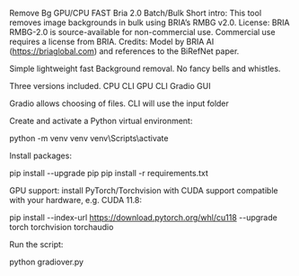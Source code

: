 Remove Bg GPU/CPU FAST Bria 2.0 Batch/Bulk
Short intro: This tool removes image backgrounds in bulk using BRIA’s RMBG v2.0.
License: BRIA RMBG-2.0 is source-available for non-commercial use. Commercial use requires a license from BRIA.
Credits: Model by BRIA AI (https://briaglobal.com) and references to the BiRefNet paper.


Simple lightweight fast Background removal. No fancy bells and whistles.

Three versions included. 
CPU CLI
GPU CLI
Gradio GUI

Gradio allows choosing of files. CLI will use the input folder

Create and activate a Python virtual environment:

python -m venv venv
venv\Scripts\activate

Install packages:

pip install --upgrade pip
pip install -r requirements.txt

GPU support:
install PyTorch/Torchvision with CUDA support compatible with your hardware, e.g. CUDA 11.8:

pip install --index-url https://download.pytorch.org/whl/cu118 --upgrade torch torchvision torchaudio

Run the script:

python gradiover.py




